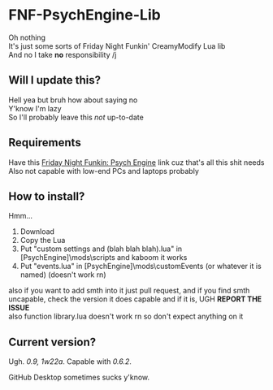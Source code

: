 # FNF-PsychEngine-Lib
Oh nothing  
It's just some sorts of Friday Night Funkin' CreamyModify Lua lib  
And no I take <b>no</b> responsibility /j
## Will I update this?
Hell yea but bruh how about saying no  
Y'know I'm lazy  
So I'll probably leave this *not* up-to-date
## Requirements
Have this [Friday Night Funkin: Psych Engine](https://github.com/shadowmario/fnf-psychengine) link cuz that's all this shit needs  
Also not capable with low-end PCs and laptops probably
## How to install?
Hmm...

1. Download
2. Copy the Lua
3. Put "custom settings and (blah blah blah).lua" in \[PsychEngine\]\\mods\\scripts and kaboom it works
4. Put "events.lua" in \[PsychEngine\]\\mods\\customEvents (or whatever it is named) (doesn't work rn)

also if you want to add smth into it just pull request, and if you find smth uncapable, check the version it does capable and if it is, UGH **REPORT THE ISSUE**  
also function library.lua doesn't work rn so don't expect anything on it
## Current version?
Ugh. *0.9, 1w22a*. Capable with *0.6.2*.

GitHub Desktop sometimes sucks y'know.